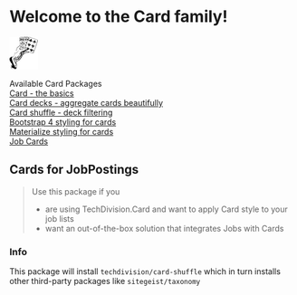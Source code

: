 # Welcome to the Card family!  
<img width="50" src="https://github.com/techdivision/card-documentation-assets/raw/master/assets/Logo.png" alt="" />

Available Card Packages  
[Card - the basics](https://github.com/techdivision/card)  
[Card decks - aggregate cards beautifully](https://github.com/techdivision/card-decks)      
[Card shuffle - deck filtering](https://github.com/techdivision/card-shuffle)      
[Bootstrap 4 styling for cards](https://github.com/techdivision/card-bootstrap4)        
[Materialize styling for cards](https://github.com/techdivision/card-materialize)  
[Job Cards](https://github.com/techdivision/card-jobs)  

## Cards for JobPostings

> Use this package if you
> - are using TechDivision.Card and want to apply Card style to your job lists
> - want an out-of-the-box solution that integrates Jobs with Cards

### Info
This package will install `techdivision/card-shuffle` which in turn installs other third-party packages like `sitegeist/taxonomy`  
